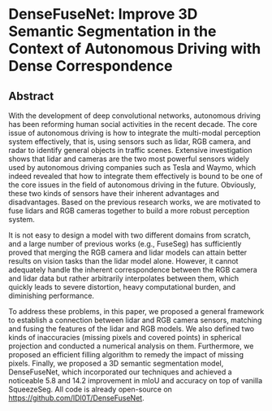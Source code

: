 # DenseFuseNet: Improve 3D Semantic Segmentation in the Context of Autonomous Driving with Dense Correspondence
## Abstract
With the development of deep convolutional networks, autonomous driving has been reforming human social activities in the recent decade. The core issue of autonomous driving is how to integrate the multi-modal perception system effectively, that is, using sensors such as lidar, RGB camera, and radar to identify general objects in traffic scenes. Extensive investigation shows that lidar and cameras are the two most powerful sensors widely used by autonomous driving companies such as Tesla and Waymo, which indeed revealed that how to integrate them effectively is bound to be one of the core issues in the field of autonomous driving in the future. Obviously, these two kinds of sensors have their inherent advantages and disadvantages. Based on the previous research works, we are motivated to fuse lidars and RGB cameras together to build a more robust perception system.

It is not easy to design a model with two different domains from scratch, and a large number of previous works (e.g., FuseSeg) has sufficiently proved that merging the RGB camera and lidar models can attain better results on vision tasks than the lidar model alone. However, it cannot adequately handle the inherent correspondence between the RGB camera and lidar data but rather arbitrarily interpolates between them, which quickly leads to severe distortion, heavy computational burden, and diminishing performance.

To address these problems, in this paper, we proposed a general framework to establish a connection between lidar and RGB camera sensors, matching and fusing the features of the lidar and RGB models. We also defined two kinds of inaccuracies (missing pixels and covered points) in spherical projection and conducted a numerical analysis on them. Furthermore, we proposed an efficient filling algorithm to remedy the impact of missing pixels. Finally, we proposed a 3D semantic segmentation model, DenseFuseNet, which incorporated our techniques and achieved a noticeable 5.8 and 14.2 improvement in mIoU and accuracy on top of vanilla SqueezeSeg. 
All code is already open-source on https://github.com/IDl0T/DenseFuseNet.

